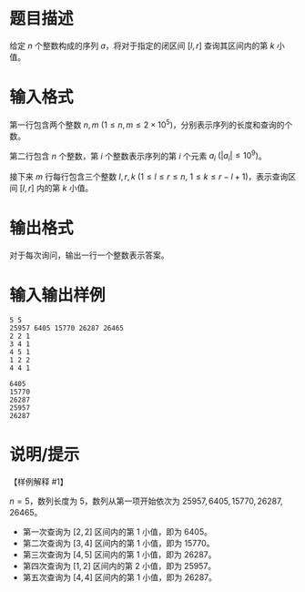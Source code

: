 # 题目描述

给定 $n$ 个整数构成的序列 $a$，将对于指定的闭区间 $[l,r]$ 查询其区间内的第 $k$ 小值。

# 输入格式

第一行包含两个整数 $n,m~(1 \leq n,m \leq 2 \times {10}^5)$，分别表示序列的长度和查询的个数。

第二行包含 $n$ 个整数，第 $i$ 个整数表示序列的第 $i$ 个元素 $a_i~(|a_i| \leq {10}^9)$。

接下来 $m$ 行每行包含三个整数 $l,r,k~(1 \leq l \leq r \leq n,~1 \leq k \leq r-l+1)$，表示查询区间 $[l,r]$ 内的第 $k$ 小值。

# 输出格式

对于每次询问，输出一行一个整数表示答案。

# 输入输出样例

```input1
5 5
25957 6405 15770 26287 26465
2 2 1
3 4 1
4 5 1
1 2 2
4 4 1
```

```output1
6405
15770
26287
25957
26287
```

# 说明/提示

【样例解释 #1】

$n=5$，数列长度为 $5$，数列从第一项开始依次为 $25957,6405,15770,26287,26465$。

* 第一次查询为 $[2,2]$ 区间内的第 $1$ 小值，即为 $6405$。
* 第二次查询为 $[3,4]$ 区间内的第 $1$ 小值，即为 $15770$。
* 第三次查询为 $[4,5]$ 区间内的第 $1$ 小值，即为 $26287$。
* 第四次查询为 $[1,2]$ 区间内的第 $2$ 小值，即为 $25957$。
* 第五次查询为 $[4,4]$ 区间内的第 $1$ 小值，即为 $26287$。
